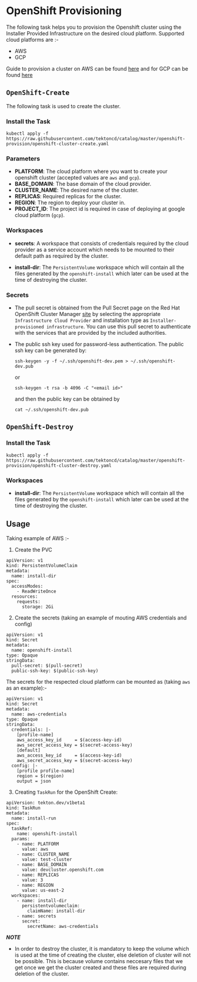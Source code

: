 # OpenShift Provisioning

The following task helps you to provision the Openshift cluster using the Installer Provided Infrastructure on the desired cloud platform. Supported cloud platforms are :- 

* AWS
* GCP

Guide to provision a cluster on AWS can be found [here](https://docs.openshift.com/container-platform/4.3/installing/installing_aws/installing-aws-customizations.html) and for GCP can be found [here](https://docs.openshift.com/container-platform/4.3/installing/installing_gcp/installing-gcp-customizations.html)

## `OpenShift-Create`

The following task is used to create the cluster.

### **Install the Task**

```
kubectl apply -f https://raw.githubusercontent.com/tektoncd/catalog/master/openshift-provision/openshift-cluster-create.yaml
```

### **Parameters**

* **PLATFORM**: The cloud platform where you want to create your openshift cluster (accepted values are `aws` and `gcp`).
* **BASE_DOMAIN**: The base domain of the cloud provider.
* **CLUSTER_NAME**: The desired name of the cluster.
* **REPLICAS**: Required replicas for the cluster.
* **REGION**: The region to deploy your cluster in.
* **PROJECT_ID**: The project id is required in case of deploying at google cloud platform (`gcp`).

### **Workspaces**

* **secrets**: A workspace that consists of credentials required by the cloud provider as a service account which needs to be mounted to their default path as required by the cluster.

* **install-dir**: The `PersistentVolume` workspace which will contain all the files generated by the `openshift-install` which later can be used at the time of destroying the cluster.

### **Secrets**

* The pull secret is obtained from the Pull Secret page on the Red Hat OpenShift Cluster Manager [site](https://cloud.redhat.com/openshift/install) by selecting the appropriate `Infrastructure Cloud Provider` and installation type as `Installer-provisioned infrastructure`. You can use this pull secret to authenticate with the services that are provided by the included authorities.

* The public ssh key used for password-less authentication. The public ssh key can be generated by:
    ```
    ssh-keygen -y -f ~/.ssh/openshift-dev.pem > ~/.ssh/openshift-dev.pub
    ```
    or
    ```
    ssh-keygen -t rsa -b 4096 -C "<email id>"
    ```
    and then the public key can be obtained by 
    ```
    cat ~/.ssh/openshift-dev.pub
    ```

## `OpenShift-Destroy`

### **Install the Task**

```
kubectl apply -f https://raw.githubusercontent.com/tektoncd/catalog/master/openshift-provision/openshift-cluster-destroy.yaml
```

### **Workspaces**

* **install-dir**: The `PersistentVolume` workspace which will contain all the files generated by the `openshift-install` which later can be used at the time of destroying the cluster.

## Usage

Taking example of AWS :-

1. Create the PVC
```
apiVersion: v1
kind: PersistentVolumeClaim
metadata:
  name: install-dir
spec:
  accessModes:
    - ReadWriteOnce
  resources:
    requests:
      storage: 2Gi
```

2. Create the secrets (taking an example of mouting AWS credentials and config)

```
apiVersion: v1
kind: Secret
metadata:
  name: openshift-install
type: Opaque
stringData:
  pull-secret: $(pull-secret)
  public-ssh-key: $(public-ssh-key)
```

The secrets for the respected cloud platform can be mounted as (taking `aws` as an example):-

```
apiVersion: v1
kind: Secret
metadata:
  name: aws-credentials
type: Opaque
stringData:
  credentials: |-
    [profile-name]
    aws_access_key_id     = $(access-key-id)
    aws_secret_access_key = $(secret-access-key)
    [default]
    aws_access_key_id     = $(access-key-id)
    aws_secret_access_key = $(secret-access-key)
  config: |-
    [profile profile-name]
    region = $(region)
    output = json
```

3. Creating `TaskRun` for the OpenShift Create:

```
apiVersion: tekton.dev/v1beta1
kind: TaskRun
metadata:
  name: install-run
spec:
  taskRef:
    name: openshift-install
  params:
    - name: PLATFORM
      value: aws
    - name: CLUSTER_NAME
      value: test-cluster
    - name: BASE_DOMAIN
      value: devcluster.openshift.com
    - name: REPLICAS
      value: 3
    - name: REGION
      value: us-east-2
  workspaces:
    - name: install-dir
      persistentvolumeclaim:
        claimName: install-dir
    - name: secrets
      secret:
        secretName: aws-credentials
```

***NOTE***
- In order to destroy the cluster, it is mandatory to keep the volume which is used at the time of creating the cluster, else deletion of cluster will not be possible. This is because volume contains neccesary files that we get once we get the cluster created and these files are required during deletion of the cluster.
